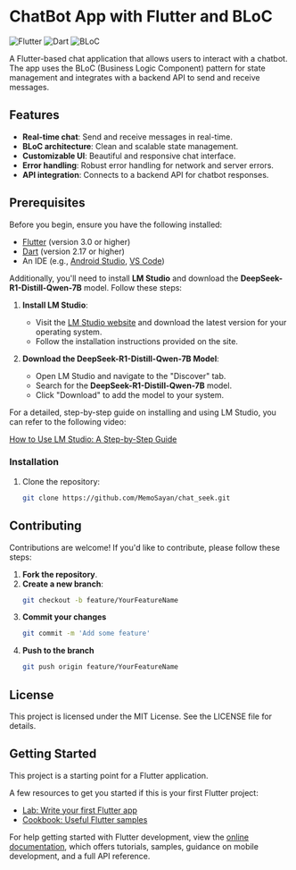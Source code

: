 # ChatBot App with Flutter and BLoC

![Flutter](https://img.shields.io/badge/Flutter-%2302569B.svg?style=for-the-badge&logo=Flutter&logoColor=white)
![Dart](https://img.shields.io/badge/Dart-%230175C2.svg?style=for-the-badge&logo=Dart&logoColor=white)
![BLoC](https://img.shields.io/badge/BLoC-Pattern-blue)

A Flutter-based chat application that allows users to interact with a chatbot. The app uses the BLoC (Business Logic Component) pattern for state management and integrates with a backend API to send and receive messages.

## **Features**

- **Real-time chat**: Send and receive messages in real-time.
- **BLoC architecture**: Clean and scalable state management.
- **Customizable UI**: Beautiful and responsive chat interface.
- **Error handling**: Robust error handling for network and server errors.
- **API integration**: Connects to a backend API for chatbot responses.

## **Prerequisites**

Before you begin, ensure you have the following installed:

- [Flutter](https://flutter.dev/docs/get-started/install) (version 3.0 or higher)
- [Dart](https://dart.dev/get-dart) (version 2.17 or higher)
- An IDE (e.g., [Android Studio](https://developer.android.com/studio), [VS Code](https://code.visualstudio.com/))

Additionally, you'll need to install **LM Studio** and download the **DeepSeek-R1-Distill-Qwen-7B** model. Follow these steps:

1. **Install LM Studio**:
   - Visit the [LM Studio website](https://lmstudio.ai/) and download the latest version for your operating system.
   - Follow the installation instructions provided on the site.

2. **Download the DeepSeek-R1-Distill-Qwen-7B Model**:
   - Open LM Studio and navigate to the "Discover" tab.
   - Search for the **DeepSeek-R1-Distill-Qwen-7B** model.
   - Click "Download" to add the model to your system.


For a detailed, step-by-step guide on installing and using LM Studio, you can refer to the following video:

[How to Use LM Studio: A Step-by-Step Guide](https://www.youtube.com/watch?v=9zbFzVXSywg)



### **Installation**

1. Clone the repository:
   ```bash
   git clone https://github.com/MemoSayan/chat_seek.git


## **Contributing**

Contributions are welcome! If you'd like to contribute, please follow these steps:

1. **Fork the repository**.
2. **Create a new branch**:
   ```bash
   git checkout -b feature/YourFeatureName
3. **Commit your changes**
    ```bash
   git commit -m 'Add some feature'
4. **Push to the branch**
    ```bash
    git push origin feature/YourFeatureName


## License
This project is licensed under the MIT License. See the LICENSE file for details.

## Getting Started

This project is a starting point for a Flutter application.

A few resources to get you started if this is your first Flutter project:

- [Lab: Write your first Flutter app](https://docs.flutter.dev/get-started/codelab)
- [Cookbook: Useful Flutter samples](https://docs.flutter.dev/cookbook)

For help getting started with Flutter development, view the
[online documentation](https://docs.flutter.dev/), which offers tutorials,
samples, guidance on mobile development, and a full API reference.
